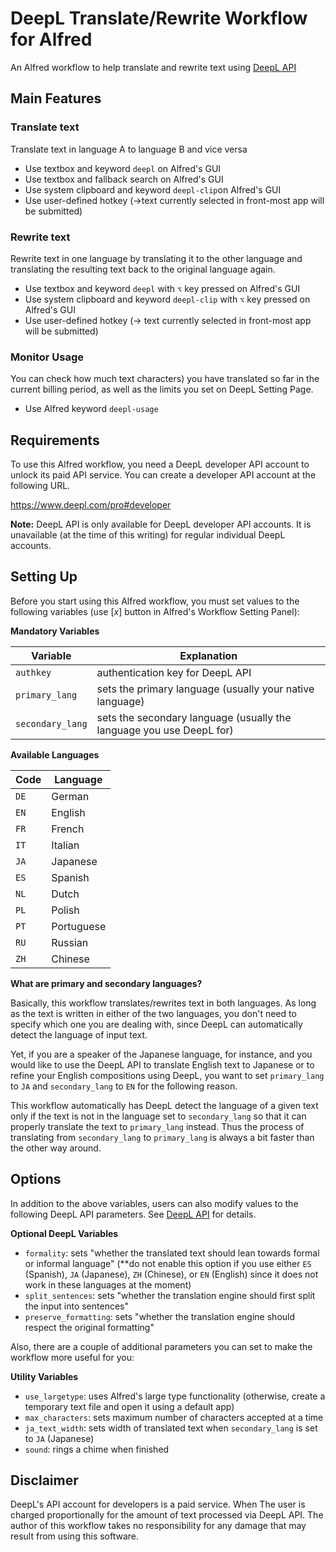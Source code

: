 # DeepL Translate/Rewrite Workflow for Alfred

An Alfred workflow to help translate and rewrite text using [DeepL API](https://www.deepl.com/pro#developer) 

## Main Features

### Translate text

Translate text in language A to language B and vice versa

* Use textbox and keyword `deepl` on Alfred's GUI
* Use textbox and fallback search on Alfred's GUI
* Use system clipboard and keyword `deepl-clip`on Alfred's GUI
* Use user-defined hotkey (→text currently selected in front-most app will be submitted)

### Rewrite text

Rewrite text in one language by translating it to the other language and translating the resulting text back to the original language again.

* Use textbox and keyword `deepl` with `⌥` key pressed on Alfred's GUI
* Use system clipboard and keyword `deepl-clip` with `⌥` key pressed on Alfred's GUI
* Use user-defined hotkey (→ text currently selected in front-most app will be submitted)

### Monitor Usage

You can check how much text characters) you have translated so far in the current billing period, as well as the limits you set on DeepL Setting Page.

* Use Alfred keyword `deepl-usage`

## Requirements

To use this Alfred workflow, you need a DeepL developer API account to unlock its paid API service. You can create a developer API account at the following URL.

https://www.deepl.com/pro#developer

**Note:** DeepL API is only available for DeepL developer API accounts. It is unavailable (at the time of this writing) for regular individual DeepL accounts.

## Setting Up

Before you start using this Alfred workflow, you must set values to the following variables (use [$x$] button in Alfred's Workflow Setting Panel):

**Mandatory Variables**

| Variable       | Explanation                                                          |
| -------------- | -------------------------------------------------------------------- |
|`authkey`       | authentication key for DeepL API                                     |
|`primary_lang`  | sets the primary language (usually your native language)             |
|`secondary_lang`| sets the secondary language (usually the language you use DeepL for) |

**Available Languages**

| Code     | Language |
| -------- | -------- |
|`DE`      |German    |
|`EN`      |English   |
|`FR`      |French    |
|`IT`      |Italian   |
|`JA`      |Japanese  |
|`ES`      |Spanish   |
|`NL`      |Dutch     |
|`PL`      |Polish    |
|`PT`      |Portuguese|
|`RU`      |Russian   |
|`ZH`      |Chinese   |

**What are primary and secondary languages?**

Basically, this workflow translates/rewrites text in both languages. As long as the text is written in either of the two languages, you don't need to specify which one you are dealing with, since DeepL can automatically detect the language of input text.

Yet, if you are a speaker of the Japanese language, for instance, and you would like to use the DeepL API to translate English text to Japanese or to refine your English compositions using DeepL, you want to set `primary_lang` to `JA` and `secondary_lang` to `EN` for the following reason.

This workflow automatically has DeepL detect the language of a given text only if the text is not in the language set to `secondary_lang` so that it can properly translate the text to `primary_lang` instead. Thus the process of translating from `secondary_lang` to `primary_lang` is always a bit faster than the other way around.

## Options

In addition to the above variables, users can also modify values to the following DeepL API parameters. See [DeepL API](https://www.deepl.com/docs-api) for details.

**Optional DeepL Variables**

* `formality`: sets "whether the translated text should lean towards formal or informal language" (**do not enable this option if you use either `ES` (Spanish), `JA` (Japanese), `ZH` (Chinese), or `EN` (English) since it does not work in these languages at the moment)
* `split_sentences`: sets "whether the translation engine should first split the input into sentences"
* `preserve_formatting`: sets "whether the translation engine should respect the original formatting"

Also, there are a couple of additional parameters you can set to make the workflow more useful for you:

**Utility Variables**

* `use_largetype`: uses Alfred's large type functionality (otherwise, create a temporary text file and open it using a default app)
* `max_characters`: sets maximum number of characters accepted at a time
* `ja_text_width`: sets width of translated text when `secondary_lang` is set to `JA` (Japanese)
* `sound`: rings a chime when finished

## Disclaimer

DeepL's API account for developers is a paid service. When The user is charged proportionally for the amount of text processed via DeepL API. The author of this workflow takes no responsibility for any damage that may result from using this software.


